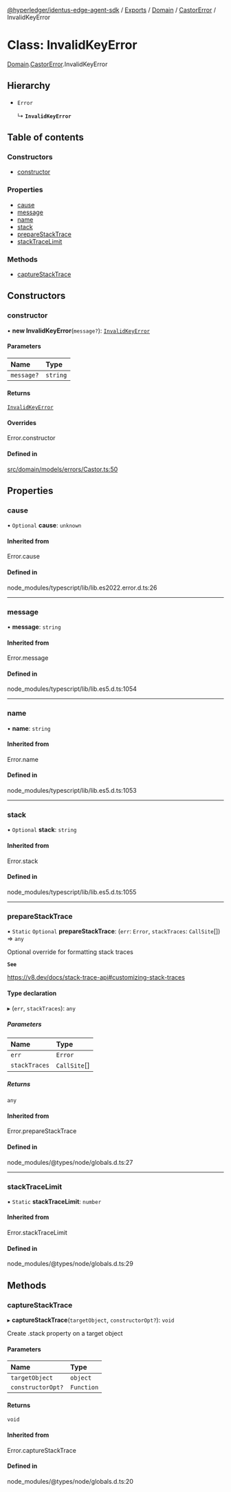 [@hyperledger/identus-edge-agent-sdk](../README.md) / [Exports](../modules.md) / [Domain](../modules/Domain.md) / [CastorError](../modules/Domain.CastorError.md) / InvalidKeyError

# Class: InvalidKeyError

[Domain](../modules/Domain.md).[CastorError](../modules/Domain.CastorError.md).InvalidKeyError

## Hierarchy

- `Error`

  ↳ **`InvalidKeyError`**

## Table of contents

### Constructors

- [constructor](Domain.CastorError.InvalidKeyError.md#constructor)

### Properties

- [cause](Domain.CastorError.InvalidKeyError.md#cause)
- [message](Domain.CastorError.InvalidKeyError.md#message)
- [name](Domain.CastorError.InvalidKeyError.md#name)
- [stack](Domain.CastorError.InvalidKeyError.md#stack)
- [prepareStackTrace](Domain.CastorError.InvalidKeyError.md#preparestacktrace)
- [stackTraceLimit](Domain.CastorError.InvalidKeyError.md#stacktracelimit)

### Methods

- [captureStackTrace](Domain.CastorError.InvalidKeyError.md#capturestacktrace)

## Constructors

### constructor

• **new InvalidKeyError**(`message?`): [`InvalidKeyError`](Domain.CastorError.InvalidKeyError.md)

#### Parameters

| Name | Type |
| :------ | :------ |
| `message?` | `string` |

#### Returns

[`InvalidKeyError`](Domain.CastorError.InvalidKeyError.md)

#### Overrides

Error.constructor

#### Defined in

[src/domain/models/errors/Castor.ts:50](https://github.com/hyperledger-identus/sdk-ts/blob/bc699428ddd8313d8025ef810d8e7784a65f26cc/src/domain/models/errors/Castor.ts#L50)

## Properties

### cause

• `Optional` **cause**: `unknown`

#### Inherited from

Error.cause

#### Defined in

node_modules/typescript/lib/lib.es2022.error.d.ts:26

___

### message

• **message**: `string`

#### Inherited from

Error.message

#### Defined in

node_modules/typescript/lib/lib.es5.d.ts:1054

___

### name

• **name**: `string`

#### Inherited from

Error.name

#### Defined in

node_modules/typescript/lib/lib.es5.d.ts:1053

___

### stack

• `Optional` **stack**: `string`

#### Inherited from

Error.stack

#### Defined in

node_modules/typescript/lib/lib.es5.d.ts:1055

___

### prepareStackTrace

▪ `Static` `Optional` **prepareStackTrace**: (`err`: `Error`, `stackTraces`: `CallSite`[]) => `any`

Optional override for formatting stack traces

**`See`**

https://v8.dev/docs/stack-trace-api#customizing-stack-traces

#### Type declaration

▸ (`err`, `stackTraces`): `any`

##### Parameters

| Name | Type |
| :------ | :------ |
| `err` | `Error` |
| `stackTraces` | `CallSite`[] |

##### Returns

`any`

#### Inherited from

Error.prepareStackTrace

#### Defined in

node_modules/@types/node/globals.d.ts:27

___

### stackTraceLimit

▪ `Static` **stackTraceLimit**: `number`

#### Inherited from

Error.stackTraceLimit

#### Defined in

node_modules/@types/node/globals.d.ts:29

## Methods

### captureStackTrace

▸ **captureStackTrace**(`targetObject`, `constructorOpt?`): `void`

Create .stack property on a target object

#### Parameters

| Name | Type |
| :------ | :------ |
| `targetObject` | `object` |
| `constructorOpt?` | `Function` |

#### Returns

`void`

#### Inherited from

Error.captureStackTrace

#### Defined in

node_modules/@types/node/globals.d.ts:20

